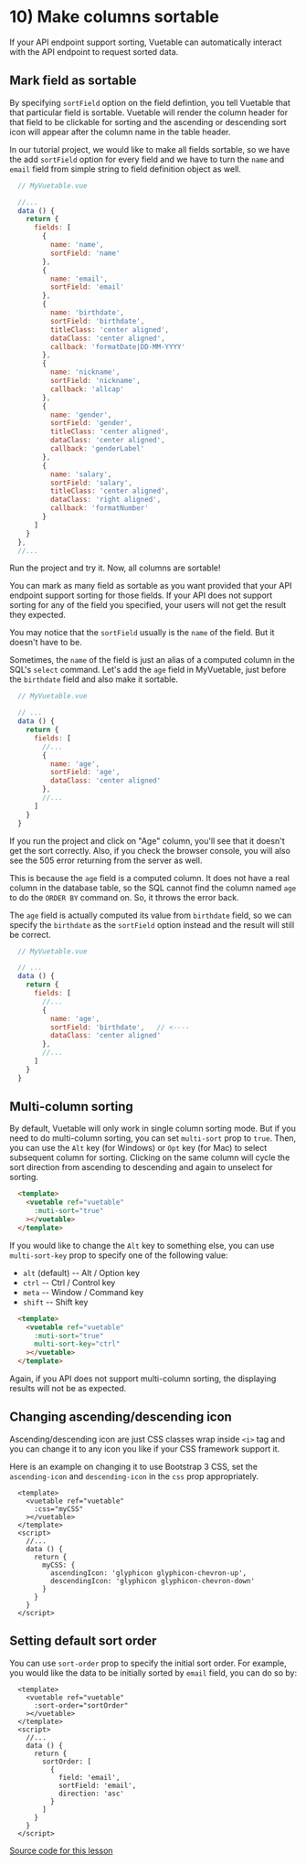 # 10) Make columns sortable

If your API endpoint support sorting, Vuetable can automatically interact with the API endpoint to request sorted data.

## Mark field as sortable

By specifying `sortField` option on the field defintion, you tell Vuetable that that particular field is sortable. Vuetable will render the column header for that field to be clickable for sorting and the ascending or descending sort icon will appear after the column name in the table header.

In our tutorial project, we would like to make all fields sortable, so we have the add `sortField` option for every field and we have to turn the `name` and `email` field from simple string to field definition object as well.

```javascript
  // MyVuetable.vue

  //...
  data () {
    return {
      fields: [
        {
          name: 'name',
          sortField: 'name'
        },
        {
          name: 'email',
          sortField: 'email'
        },
        {
          name: 'birthdate',
          sortField: 'birthdate',
          titleClass: 'center aligned',
          dataClass: 'center aligned',
          callback: 'formatDate|DD-MM-YYYY'
        },
        {
          name: 'nickname',
          sortField: 'nickname',
          callback: 'allcap'
        },
        {
          name: 'gender',
          sortField: 'gender',
          titleClass: 'center aligned',
          dataClass: 'center aligned',
          callback: 'genderLabel'
        },
        {
          name: 'salary',
          sortField: 'salary',
          titleClass: 'center aligned',
          dataClass: 'right aligned',
          callback: 'formatNumber'
        }
      ]
    }
  },
  //...
```

Run the project and try it. Now, all columns are sortable!

You can mark as many field as sortable as you want provided that your API endpoint support sorting for those fields. If your API does not support sorting for any of the field you specified, your users will not get the result they expected.

You may notice that the `sortField` usually is the `name` of the field. But it doesn't have to be.

Sometimes, the `name` of the field is just an alias of a computed column in the SQL's `select` command. Let's add the `age` field in MyVuetable, just before the `birthdate` field and also make it sortable.

```javascript
  // MyVuetable.vue

  // ...
  data () {
    return {
      fields: [
        //...
        {
          name: 'age',
          sortField: 'age',
          dataClass: 'center aligned'
        },
        //...
      ]
    }
  }
```

If you run the project and click on "Age" column, you'll see that it doesn't get the sort correctly. Also, if you check the browser console, you will also see the 505 error returning from the server as well.

This is because the `age` field is a computed column. It does not have a real column in the database table, so the SQL cannot find the column named `age` to do the `ORDER BY` command on. So, it throws the error back.

The `age` field is actually computed its value from `birthdate` field, so we can specify the `birthdate` as the `sortField` option instead and the result will still be correct.

```javascript
  // MyVuetable.vue

  // ...
  data () {
    return {
      fields: [
        //...
        {
          name: 'age',
          sortField: 'birthdate',   // <----
          dataClass: 'center aligned'
        },
        //...
      ]
    }
  }
```



## Multi-column sorting

By default, Vuetable will only work in single column sorting mode. But if you need to do multi-column sorting, you can set `multi-sort` prop to `true`. Then, you can use the `Alt` key (for Windows) or `Opt` key (for Mac) to select subsequent column for sorting. Clicking on the same column will cycle the sort direction from ascending to descending and again to unselect for sorting.

```html
  <template>
    <vuetable ref="vuetable"
      :muti-sort="true"
    ></vuetable>
  </template>
```

If you would like to change the `Alt` key to something else, you can use `multi-sort-key` prop to specify one of the following value:

- `alt` (default) -- Alt / Option key
- `ctrl` -- Ctrl / Control key
- `meta` -- Window / Command key
- `shift` -- Shift key

```html
  <template>
    <vuetable ref="vuetable"
      :muti-sort="true"
      multi-sort-key="ctrl"
    ></vuetable>
  </template>
```

Again, if you API does not support multi-column sorting, the displaying results will not be as expected.

## Changing ascending/descending icon

Ascending/descending icon are just CSS classes wrap inside `<i>` tag and you can change it to any icon you like if your CSS framework support it.

Here is an example on changing it to use Bootstrap 3 CSS, set the `ascending-icon` and `descending-icon` in the `css` prop appropriately.

```vue
  <template>
    <vuetable ref="vuetable"
      :css="myCSS"
    ></vuetable>
  </template>
  <script>
    //...
    data () {
      return {
        myCSS: {
          ascendingIcon: 'glyphicon glyphicon-chevron-up',
          descendingIcon: 'glyphicon glyphicon-chevron-down'
        }
      }
    }
  </script>
```


## Setting default sort order

You can use `sort-order` prop to specify the initial sort order. For example, you would like the data to be initially sorted by `email` field, you can do so by:

```vue
  <template>
    <vuetable ref="vuetable"
      :sort-order="sortOrder"
    ></vuetable>
  </template>
  <script>
    //...
    data () {
      return {
        sortOrder: [
          {
            field: 'email',
            sortField: 'email',
            direction: 'asc'
          }
        ]
      }
    }
  </script>
```

[Source code for this lesson](https://github.com/ratiw/vuetable-2-tutorial/tree/lesson-10)
